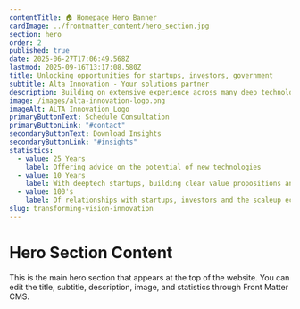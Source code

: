 ```yaml
---
contentTitle: 🏠 Homepage Hero Banner
cardImage: ../frontmatter_content/hero_section.jpg
section: hero
order: 2
published: true
date: 2025-06-27T17:06:49.568Z
lastmod: 2025-09-16T13:17:08.580Z
title: Unlocking opportunities for startups, investors, government
subtitle: Alta Innovation - Your solutions partner
description: Building on extensive experience across many deep technology sectors, covering evaluation, business development and mentoring, Alta brings insight and expertise to the challenges faced by startups, scale-ups and policy officals in emerging technology markets.
image: /images/alta-innovation-logo.png
imageAlt: ALTA Innovation Logo
primaryButtonText: Schedule Consultation
primaryButtonLink: "#contact"
secondaryButtonText: Download Insights
secondaryButtonLink: "#insights"
statistics:
  - value: 25 Years
    label: Offering advice on the potential of new technologies
  - value: 10 Years
    label: With deeptech startups, building clear value propositions and helping diagnose and plan for their challenges
  - value: 100's
    label: Of relationships with startups, investors and the scaleup ecosystem
slug: transforming-vision-innovation
---
```


# Hero Section Content

This is the main hero section that appears at the top of the website. You can edit the title, subtitle, description, image, and statistics through Front Matter CMS.
